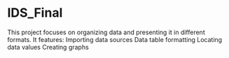 # IDS_Final
This project focuses on organizing data and presenting it in different formats.
It features:
Importing data sources
Data table formatting
Locating data values
Creating graphs
